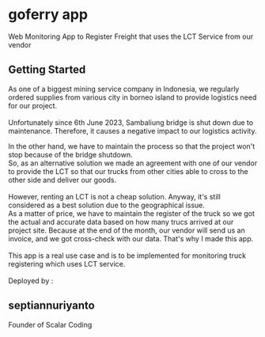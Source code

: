 # goferry app

Web Monitoring App to Register Freight that uses the LCT Service from our vendor

## Getting Started

As one of a biggest mining service company in Indonesia, we regularly ordered supplies from various city in borneo island to provide logistics need for our project.</br></br>
Unfortunately since 6th June 2023, Sambaliung bridge is shut down due to maintenance. Therefore, it causes a negative impact to our logistics activity. 

In the other hand, we have to maintain the process so that the project won't stop because of the bridge shutdown. </br>So, as an alternative solution we made an agreement with one of our vendor to provide the LCT so that our trucks from other cities able to cross to the other side and deliver our goods.</br></br>
However, renting an LCT is not a cheap solution. Anyway, it's still considered as a best solution due to the geographical issue.</br>
As a matter of price, we have to maintain the register of the truck so we got the actual and accurate data based on how many trucs arrived at our project site. Because at the end of the month, our vendor will send us an invoice, and we got cross-check with our data. That's why I made this app.
</br></br>
This app is a real use case and is to be implemented for monitoring truck registering which uses LCT service.
</br>
</br>
Deployed by :</br>
## septiannuriyanto</br>
Founder of Scalar Coding


